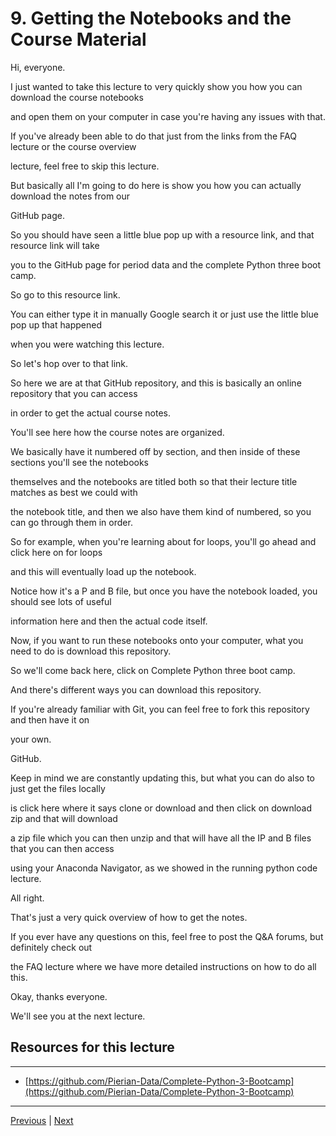 #  9. Getting the Notebooks and the Course Material

Hi, everyone.

I just wanted to take this lecture to very quickly show you how you can download the course notebooks

and open them on your computer in case you're having any issues with that.

If you've already been able to do that just from the links from the FAQ lecture or the course overview

lecture, feel free to skip this lecture.

But basically all I'm going to do here is show you how you can actually download the notes from our

GitHub page.

So you should have seen a little blue pop up with a resource link, and that resource link will take

you to the GitHub page for period data and the complete Python three boot camp.

So go to this resource link.

You can either type it in manually Google search it or just use the little blue pop up that happened

when you were watching this lecture.

So let's hop over to that link.

So here we are at that GitHub repository, and this is basically an online repository that you can access

in order to get the actual course notes.

You'll see here how the course notes are organized.

We basically have it numbered off by section, and then inside of these sections you'll see the notebooks

themselves and the notebooks are titled both so that their lecture title matches as best we could with

the notebook title, and then we also have them kind of numbered, so you can go through them in order.

So for example, when you're learning about for loops, you'll go ahead and click here on for loops

and this will eventually load up the notebook.

Notice how it's a P and B file, but once you have the notebook loaded, you should see lots of useful

information here and then the actual code itself.

Now, if you want to run these notebooks onto your computer, what you need to do is download this repository.

So we'll come back here, click on Complete Python three boot camp.

And there's different ways you can download this repository.

If you're already familiar with Git, you can feel free to fork this repository and then have it on

your own.

GitHub.

Keep in mind we are constantly updating this, but what you can do also to just get the files locally

is click here where it says clone or download and then click on download zip and that will download

a zip file which you can then unzip and that will have all the IP and B files that you can then access

using your Anaconda Navigator, as we showed in the running python code lecture.

All right.

That's just a very quick overview of how to get the notes.

If you ever have any questions on this, feel free to post the Q&A forums, but definitely check out

the FAQ lecture where we have more detailed instructions on how to do all this.

Okay, thanks everyone.

We'll see you at the next lecture.



##  Resources for this lecture

---

-   [https://github.com/Pierian-Data/Complete-Python-3-Bootcamp](https://github.com/Pierian-Data/Complete-Python-3-Bootcamp)

---
[Previous](./8_Running-Python-Code.md) | [Next](.)